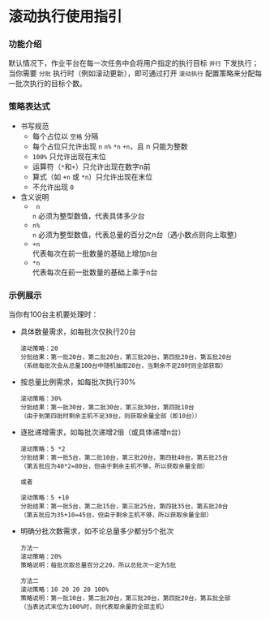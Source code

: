 # 滚动执行使用指引

### 功能介绍
默认情况下，作业平台在每一次任务中会将用户指定的执行目标 `并行` 下发执行；当你需要 `分批` 执行时（例如滚动更新），即可通过打开 `滚动执行` 配置策略来分配每一批次执行的目标个数。

### 策略表达式
- 书写规范
	- 每个占位以 `空格` 分隔
	- 每个占位只允许出现 `n` `n%` `*n` `+n`，且 n 只能为整数
	- `100%` 只允许出现在末位
	- 运算符（`*`和`+`）只允许出现在数字n前
	- 算式（如 `+n` 或 `*n`）只允许出现在末位
	- 不允许出现 `0`
- 含义说明
	- ` n`   
  `n` 必须为整型数值，代表具体多少台
	- `n%`   
  `n` 必须为整型数值，代表总量的百分之n台（遇小数点则向上取整）
	- `+n`   
  代表每次在前一批数量的基础上增加n台
	- `*n`   
  代表每次在前一批数量的基础上乘于n台

### 示例展示
当你有100台主机要处理时：
- 具体数量需求，如每批次仅执行20台
	```
	滚动策略：20
	分批结果：第一批20台，第二批20台，第三批20台，第四批20台，第五批20台
	（系统每批次会从总量100台中随机抽取20台，当剩余不足20时则全部获取）
	```
- 按总量比例需求，如每批次执行30%
	```
	滚动策略：30%
	分批结果：第一批30台，第二批30台，第三批30台，第四批10台
	（由于到第四批时剩余主机不足30台，则获取余量全部（即10台））
	```
- 逐批递增需求，如每批次递增2倍（或具体递增n台）
  ```
  滚动策略：5 *2
  分批结果：第一批5台，第二批10台，第三批20台，第四批40台，第五批25台
  （第五批应为40*2=80台，但由于剩余主机不够，所以获取余量全部）
  
  或者
  
  滚动策略：5 +10
  分批结果：第一批5台，第二批15台，第三批25台，第四批35台，第五批20台
  （第五批应为35+10=45台，但由于剩余主机不够，所以获取余量全部）
  ```
- 明确分批次数需求，如不论总量多少都分5个批次
  ```
  方法一
  滚动策略：20%
  策略说明：每批次取总量百分之20，所以总批次一定为5批
	
  方法二
  滚动策略：10 20 20 20 100%
  策略说明：第一批10台，第二批20台，第三批20台，第四批20台，第五批全部
  （当表达式末位为100%时，则代表取余量的全部主机）
	```